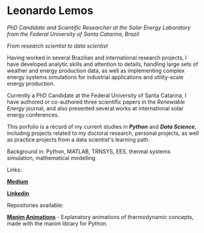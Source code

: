 # Leonardo Lemos

*PhD Candidate and Scientific Researcher at the Solar Energy Laboratory from the Federal University of Santa Catarina, Brazil*

*From research scientist to data scientist*

Having worked in several Brazilian and international research projects, I have developed analytic skills and attention to details, handling large sets of weather and energy production data, as well as implementing complex energy systems simulations for industrial applications and utility-scale energy production. 

Currently a PhD Candidate at the Federal University of Santa Catarina, I have authored or co-authored three scientific papers in the *Renewable Energy* journal, and also presented several works at international solar energy conferences.

This porfolio is a record of my current studies in ***Python*** and ***Data Science***, including projects related to my doctoral research, personal projects, as well as practice projects from a data scientist's learning path.

Background in: Python, MATLAB, TRNSYS, EES, thermal systems simulation, mathematical modelling

Links:

**[Medium](https://medium.com/@leonardo.f.l.lemos)**

**[Linkedin](https://www.linkedin.com/in/leonardo-lacerda-lemos/)**

Repositories available:

**[Manim Animations](https://github.com/L-Lemos/manim-animations)** - Explanatory animations of thermodynamic concepts, made with the manim library for Python.
